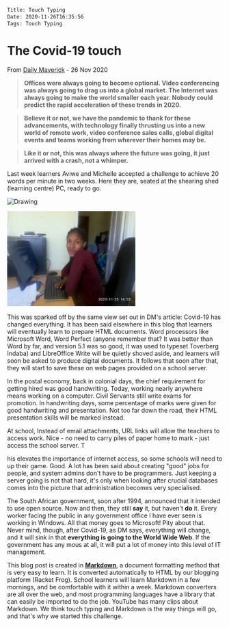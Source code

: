     Title: Touch Typing
    Date: 2020-11-26T16:35:56
    Tags: Touch Typing

# The Covid-19 touch

From [Daily Maverick](https://mail.google.com/mail/u/0/?tab=rm&ogbl#inbox/FMfcgxwKjdvMMDvlgzqVfzgnwxkqbJWR) - 26 Nov 2020

>__Offices were always going to become optional. Video conferencing was always going to drag us into a global market. The Internet was always going to make the world smaller each year. Nobody could predict the rapid acceleration of these trends in 2020.__

>__Believe it or not, we have the pandemic to thank for these advancements, with technology finally thrusting us into a new world of remote work, video conference sales calls, global digital events and teams working from wherever their homes may be.__

>__Like it or not, this was always where the future was going, it just arrived with a crash, not a whimper.__

Last week learners Aviwe and Michelle accepted a challenge to achieve 20 words per minute in two weeks. Here they are, seated at the shearing shed (learning centre) PC, ready to go.

<img src="/img/TuxAviwe.jpg" alt="Drawing" style="  width: 300px;"/>  

<!-- more -->

 <img src="/img/TuxMichelle.jpg" alt="Drawing"
 style=" width: 300px;"/>

 This was sparked off by the same view set out in DM's article: Covid-19 has changed everything. It has been said elsewhere in this blog that learners will eventually learn to prepare HTML documents. Word processors like Microsoft Word, Word Perfect (anyone remember that? It was better than Word by far, and  version 5.1 was so good, it  was used to typeset Toverberg Indaba) and LibreOffice Write will be quietly shoved aside, and learners will soon be asked to produce digital documents. It follows that soon after that, they will start to save these on web pages provided on a school server. 

 In the postal economy, back in colonial days, the chief requirement for getting hired was good handwriting. Today, working nearly anywhere means working on a computer. Civil Servants still write exams for promotion. In handwriting days, some percentage of marks were given for good handwriting and presentation. Not too far down the road, their HTML presentation skills will be marked instead. 
 
 At school, Instead of email attachments,  URL links will allow the teachers to access work. Nice - no need to carry piles of paper home to mark - just access the school server. T
 
 his elevates the importance of internet access, so some schools will need to up their game. Good. A lot has been said about creating "good" jobs for people, and system admins don't have to be programmers. Just keeping a server going is not that hard, it's only when looking after crucial databases comes into the picture that administration becomes very specialised.

 The South African government, soon after 1994, announced that it intended to use open source. Now and then, they still **say** it, but haven't **do** it. Every worker facing the public in any government office I have ever seen is working in Windows. All that money goes to Microsoft! Pity about that. Never mind, though, after Covid-19, as DM says, everything will change, and it will sink in that **everything is going to the World Wide Web**. If the government has any mous at all, it will put a lot of money into this level of IT management.

 This blog post is created in [**Markdown**](https://en.wikipedia.org/wiki/Markdown#:~:text=Markdown%20is%20a%20lightweight%20markup,using%20a%20plain%20text%20editor.), a document formatting method that is very easy to learn. It is converted automatically to HTML by our blogging platform (Racket Frog). School learners will learn Markdown in a few mornings, and be comfortable with it within a week. Markdown converters are all over the web, and most programming languages have a library that can easily be imported to do the job. YouTube has many clips about Markdown. We think touch typing and Markdown is the way things will go, and that's why we started this challenge.


